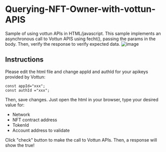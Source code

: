 # Querying-NFT-Owner-with-vottun-APIS
Sample of using vottun APIs in HTML/javascript.
This sample implements an asynchronous call to Vottun APIS using fecht(), passing the params in the body.
Then, verify the response to verify expected data.
![image](https://github.com/jzafrap/Querying-NFT-Owner-with-vottun-APIS/assets/36307819/bcd2f292-d19b-4488-852e-f8eaba97142c)

## Instructions
Please edit the html file and change appId and authId for your apikeys provided by Vottun:

```
const appId="xxx";
const authId ="xxx";
```

Then, save changes.
Just open the html in your browser, type your desired value for:
- Network
- NFT contract address
- TokenId
- Account address to validate

Click "check" button to make the call to Vottun APIs.
Then, a response will show the true!



